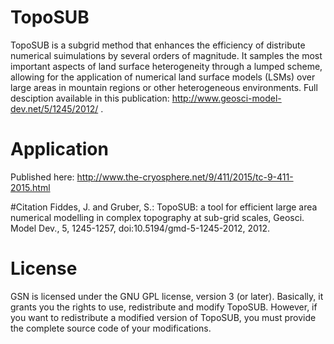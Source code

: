 # TopoSUB
TopoSUB is a subgrid method that enhances the efficiency of  distribute numerical suimulations by several orders of magnitude. It samples the most important aspects of land surface heterogeneity through a lumped scheme, allowing for the application of numerical land surface models (LSMs) over large areas in mountain regions or other heterogeneous environments. Full desciption available in this publication: http://www.geosci-model-dev.net/5/1245/2012/ .

# Application
Published here: http://www.the-cryosphere.net/9/411/2015/tc-9-411-2015.html

#Citation 
Fiddes, J. and Gruber, S.: TopoSUB: a tool for efficient large area numerical modelling in complex topography at sub-grid scales, Geosci. Model Dev., 5, 1245-1257, doi:10.5194/gmd-5-1245-2012, 2012.

# License
GSN is licensed under the GNU GPL license, version 3 (or later). Basically, it grants you the rights to use, redistribute and modify TopoSUB. However, if you want to redistribute a modified version of TopoSUB, you must provide the complete source code of your modifications.

